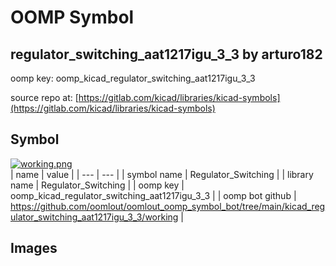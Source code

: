 # OOMP Symbol  
## regulator_switching_aat1217igu_3_3  by arturo182  
  
oomp key: oomp_kicad_regulator_switching_aat1217igu_3_3  
  
source repo at: [https://gitlab.com/kicad/libraries/kicad-symbols](https://gitlab.com/kicad/libraries/kicad-symbols)  
## Symbol  
  
[![working.png](working_600.png)](working.png)  
| name | value | 
| --- | --- | 
| symbol name | Regulator_Switching | 
| library name | Regulator_Switching | 
| oomp key | oomp_kicad_regulator_switching_aat1217igu_3_3 | 
| oomp bot github | https://github.com/oomlout/oomlout_oomp_symbol_bot/tree/main/kicad_regulator_switching_aat1217igu_3_3/working | 
## Images  
